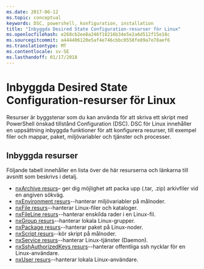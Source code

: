 ```yaml
---
ms.date: 2017-06-12
ms.topic: conceptual
keywords: DSC, powershell, konfiguration, installation
title: "Inbyggda Desired State Configuration-resurser för Linux"
ms.openlocfilehash: e268cb2ee8a246f18216b34e5e2a6d512f15e18c
ms.sourcegitcommit: a444406120e5af4e746cbbc0558fe89a7e78aef6
ms.translationtype: MT
ms.contentlocale: sv-SE
ms.lasthandoff: 01/17/2018
---
```

# <a name="built-in-desired-state-configuration-resources-for-linux"></a>Inbyggda Desired State Configuration-resurser för Linux

Resurser är byggstenar som du kan använda för att skriva ett skript med PowerShell önskad tillstånd Configuration (DSC). DSC för Linux innehåller en uppsättning inbyggda funktioner för att konfigurera resurser, till exempel filer och mappar, paket, miljövariabler och tjänster och processer.

## <a name="built-in-resources"></a>Inbyggda resurser 

Följande tabell innehåller en lista över de här resurserna och länkarna till avsnitt som beskrivs i detalj.

* [nxArchive resurs](lnxArchiveResource.md)– ger dig möjlighet att packa upp (.tar, .zip) arkivfiler vid en angiven sökväg.
* [nxEnvironment resurs](lnxEnvironmentResource.md)--hanterar miljövariabler på målnoder. 
* [nxFile resurs](lnxFileResource.md)--hanterar Linux-filer och kataloger. 
* [nxFileLine resurs](lnxFileLineResource.md)--hanterar enskilda rader i en Linux-fil. 
* [nxGroup resurs](lnxGroupResource.md)--hanterar lokala Linux-grupper. 
* [nxPackage resurs](lnxPackageResource.md)--hanterar paket på Linux-noder.
* [nxScript resurs](lnxScriptResource.md)--kör skript på målnoder.
* [nxService resurs](lnxServiceResource.md)--hanterar Linux-tjänster (Daemon).
* [nxSshAuthorizedKeys resurs](lnxSshAuthorizedKeysResource.md)--hanterar offentliga ssh nycklar för en Linux-användare. 
* [nxUser resurs](lnxUserResource.md)--hanterar lokala Linux-användare. 
  
